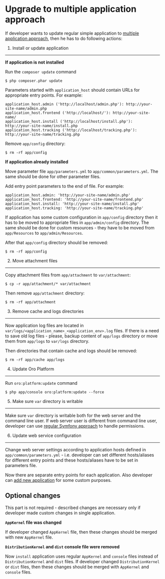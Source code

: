 Upgrade to multiple application approach
========================================

If developer wants to update regular simple application to [multiple application approach](./getting-started.md#directory-structure),
then he has to do following actions:

1. Install or update application
--------------------------------

**If application is not installed**

Run the `composer update` command

```
$ php composer.phar update
```

Parameters started with `application_host` should contain URLs for appropriate entry points. For example:

```
application_host.admin ('http://localhost/admin.php'): http://your-site-name/admin.php
application_host.frontend ('http://localhost/'): http://your-site-name/
application_host.install ('http://localhost/install.php'): http://your-site-name/install.php
application_host.tracking ('http://localhost/tracking.php'): http://your-site-name/tracking.php
```

Remove `app/config` directory:

```
$ rm -rf app/config
```

**If application already installed**

Move parameter file `app/parameters.yml` to `app/common/parameters.yml`. The same should be done for other parameter
files.

Add entry point parameters to the end of file. For example:

```
application_host.admin: 'http://your-site-name/admin.php'
application_host.frontend: 'http://your-site-name/frontend.php'
application_host.install: 'http://your-site-name/install.php'
application_host.tracking: 'http://your-site-name/tracking.php'
```

If application has some custom configuration in `app/config` directory then it has to be moved to appropriate files
in `app/admin/config` directory. The same should be done for custom resources - they have to be moved from
`app/Resources` to `app/admin/Resources`.

After that `app/config` directory should be removed:

```
$ rm -rf app/config
```

2. Move attachment files
------------------------

Copy attachment files from `app/attachment` to `var/attachment`:
```
$ cp -r app/attachment/* var/attachment
```

Then remove `app/attachment` directory:
```
$ rm -rf app/attachment
```

3. Remove cache and logs directories
------------------------------------

Now application log files are located in `var/logs/<application_name>_<application_env>.log` files.
If there is a need to save old log files - please, backup content of `app/logs` directory or move them from `app/logs` 
to `var/logs` directory.

Then directories that contain cache and logs should be removed:

```
$ rm -rf app/cache app/logs
```

4. Update Oro Platform
----------------------

Run `oro:platform:update` command

```
$ php app/console oro:platform:update --force
```

5. Make sure `var` directory is writable
----------------------------------------

Make sure `var` directory is writable both for the web server and the command line user.
If web server user is different from command line user, developer can use 
[regular Symfony approach](http://symfony.com/doc/2.3/book/installation.html#book-installation-permissions)
to handle permissions.

6. Update web service configuration
-----------------------------------

Change web server settings according to application hosts defined in `app/common/parameters.yml` - i.e. developer can 
set different hosts/aliases for different entry points and these hosts/aliases have to be set in parameters file.

Now there are separate entry points for each application. Also developer can 
[add new application](./add-new-application.md) for some custom purposes.

Optional changes
----------------

This part is not required - described changes are necessary only if developer made custom changes in single application.

**`AppKernel` file was changed**

If developer changed `AppKernel` file, then these changes should be merged with new `AppKernel` file.

**`DistributionKernel` and `dist` console file were removed**

Now `install` application uses regular `AppKernel` and `console` files instead of `DistributionKernel` and `dist` files.
If developer changed `DistributionKernel` or `dist` files, then these changes should be merged with 
`AppKernel` and `console` files.
